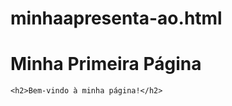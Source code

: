 # minhaapresenta-ao.html
<!DOCTYPE html>
<html lang="pt-BR"> 
</head>
<body>
    <h1>Minha Primeira Página</h1>

    <h2>Bem-vindo à minha página!</h2>
